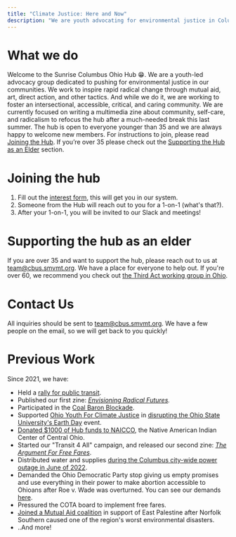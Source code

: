 ```yaml
---
title: "Climate Justice: Here and Now"
description: "We are youth advocating for environmental justice in Columbus Ohio."
---
```


# What we do

Welcome to the Sunrise Columbus Ohio Hub 😁. We are a youth-led advocacy group dedicated to pushing for environmental justice in our communities. We work to inspire rapid radical change through mutual aid, art, direct action, and other tactics. And while we do it, we are working to foster an intersectional, accessible, critical, and caring community. We are currently focused on writing a multimedia zine about community, self-care, and radicalism to refocus the hub after a much-needed break this last summer. 
The hub is open to everyone younger than 35 and we are always happy to welcome new members. For instructions to join, please read [Joining the Hub](#joining-the-hub). 
If you’re over 35 please check out the [Supporting the Hub as an Elder](#supporting-the-hub-as-an-elder) section.

# Joining the hub

1.  Fill out the [interest form](https://docs.google.com/forms/d/e/1FAIpQLSf9k_YluSrbe1MNahDXHnJUgaZrfZ0mUFM1FDg8_39xktQwyw/viewform), this will get you in our system.
2.  Someone from the Hub will reach out to you for a 1-on-1 (what's that?).
3.  After your 1-on-1, you will be invited to our Slack and meetings!

# Supporting the hub as an elder

If you are over 35 and want to support the hub, please reach out to us at <team@cbus.smvmt.org>. We have a place for everyone to help out. If you're over 60, we recommend you check out [the Third Act working group in Ohio](https://thirdact.org/working-groups/ohio/).

# Contact Us
All inquiries should be sent to <team@cbus.smvmt.org>. We have a few people on the email, so we will get back to you quickly!

# Previous Work

Since 2021, we have:

-   Held a [rally for public transit](https://web.archive.org/web/20220819021442/https://www.dispatch.com/story/news/2021/07/18/sunrise-movement-columbus-holds-rally-public-transit-statehouse/8002985002/).
-   Published our first zine: *[Envisioning Radical Futures](https://drive.google.com/file/d/13r4y9AziL7JfQV9SAtlnF5i5C9k397Bp/view).*
-   Participated in the [Coal Baron Blockade](https://www.instagram.com/p/CcjFF1LuGj3/?img_index=5).
-   Supported [Ohio Youth For Climate Justice](https://www.instagram.com/climatestrikeoh/) in [disrupting the Ohio State University's Earth Day](https://www.instagram.com/p/Ccq0xWbu3cK/?img_index=1) event.
-   [Donated $1000 of Hub funds to NAICCO](https://www.instagram.com/p/CjqthEpNFcU/?utm_source=ig_web_button_share_sheet), the Native American Indian Center of Central Ohio.
-   Started our "Transit 4 All" campaign, and released our second zine: [*The Argument For Free Fares*](https://issuu.com/sunrisecbus/docs/zine_-_the_argument_for_free_fares_2_).
-   Distributed water and supplies [during the Columbus city-wide power outage in June of 2022](https://www.instagram.com/p/Ce32230OaQy/?img_index=2).
-   Demanded the Ohio Democratic Party stop giving us empty promises and use everything in their power to make abortion accessible to Ohioans after Roe v. Wade was overturned. You can see our demands [here](https://www.instagram.com/p/CfY0LL9Lh-0/).
-   Pressured the COTA board to implement free fares.
-   [Joined a Mutual Aid coalition](https://www.instagram.com/p/Co5Ya_Tvjbi/?img_index=1) in support of East Palestine after Norfolk Southern caused one of the region's worst environmental disasters.
-   ..And more!

